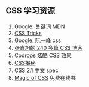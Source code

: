 ## CSS 学习资源

1. Google: 关键词 MDN
2. [CSS Tricks](https://css-tricks.com/)
3. [Google: 阮一峰 css](https://www.google.com/search?q=%E9%98%AE%E4%B8%80%E5%B3%B0+css)
4. [张鑫旭的 240 多篇 CSS 博客](http://www.zhangxinxu.com/wordpress/category/css/page/25/)
5. [Codrops 炫酷 CSS 效果](https://tympanus.net/codrops/category/playground/)
6. [CSS揭秘](http://www.ituring.com.cn/book/1695)
7. [CSS 2.1 中文 spec](http://cndevdocs.com/)
8. [Magic of CSS](http://adamschwartz.co/magic-of-css/) 免费在线书

